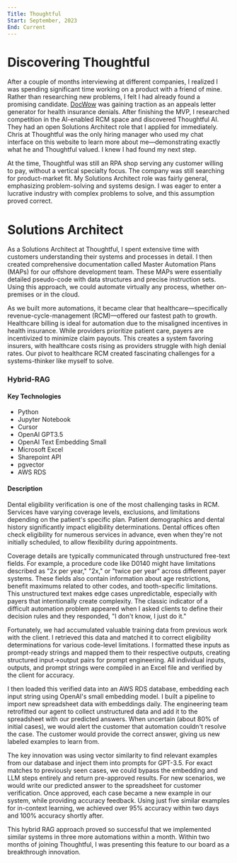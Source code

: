 ```yaml
---
Title: Thoughtful
Start: September, 2023
End: Current
---
```

# Discovering Thoughtful

After a couple of months interviewing at different companies, I realized I was spending significant time working on a product with a friend of mine. Rather than researching new problems, I felt I had already found a promising candidate. [DocWow](https://www.danielmathieson.com/info/projects/docwow) was gaining traction as an appeals letter generator for health insurance denials. After finishing the MVP, I researched competition in the AI-enabled RCM space and discovered Thoughtful AI. They had an open Solutions Architect role that I applied for immediately. Chris at Thoughtful was the only hiring manager who used my chat interface on this website to learn more about me—demonstrating exactly what he and Thoughtful valued. I knew I had found my next step.

At the time, Thoughtful was still an RPA shop serving any customer willing to pay, without a vertical specialty focus. The company was still searching for product-market fit. My Solutions Architect role was fairly general, emphasizing problem-solving and systems design. I was eager to enter a lucrative industry with complex problems to solve, and this assumption proved correct. 


# Solutions Architect

As a Solutions Architect at Thoughtful, I spent extensive time with customers understanding their systems and processes in detail. I then created comprehensive documentation called Master Automation Plans (MAPs) for our offshore development team. These MAPs were essentially detailed pseudo-code with data structures and precise instruction sets. Using this approach, we could automate virtually any process, whether on-premises or in the cloud. 

As we built more automations, it became clear that healthcare—specifically revenue-cycle-management (RCM)—offered our fastest path to growth. Healthcare billing is ideal for automation due to the misaligned incentives in health insurance. While providers prioritize patient care, payers are incentivized to minimize claim payouts. This creates a system favoring insurers, with healthcare costs rising as providers struggle with high denial rates. Our pivot to healthcare RCM created fascinating challenges for a systems-thinker like myself to solve.

### Hybrid-RAG
#### Key Technologies
- Python
- Jupyter Notebook
- Cursor
- OpenAI GPT3.5
- OpenAI Text Embedding Small
- Microsoft Excel
- Sharepoint API
- pgvector
- AWS RDS

#### Description
Dental eligibility verification is one of the most challenging tasks in RCM. Services have varying coverage levels, exclusions, and limitations depending on the patient's specific plan. Patient demographics and dental history significantly impact eligibility determinations. Dental offices often check eligibility for numerous services in advance, even when they're not initially scheduled, to allow flexibility during appointments.

Coverage details are typically communicated through unstructured free-text fields. For example, a procedure code like D0140 might have limitations described as "2x per year," "2x," or "twice per year" across different payer systems. These fields also contain information about age restrictions, benefit maximums related to other codes, and tooth-specific limitations. This unstructured text makes edge cases unpredictable, especially with payers that intentionally create complexity. The classic indicator of a difficult automation problem appeared when I asked clients to define their decision rules and they responded, "I don't know, I just do it." 

Fortunately, we had accumulated valuable training data from previous work with the client. I retrieved this data and matched it to correct eligibility determinations for various code-level limitations. I formatted these inputs as prompt-ready strings and mapped them to their respective outputs, creating structured input→output pairs for prompt engineering. All individual inputs, outputs, and prompt strings were compiled in an Excel file and verified by the client for accuracy.

I then loaded this verified data into an AWS RDS database, embedding each input string using OpenAI's small embedding model. I built a pipeline to import new spreadsheet data with embeddings daily. The engineering team retrofitted our agent to collect unstructured data and add it to the spreadsheet with our predicted answers. When uncertain (about 80% of initial cases), we would alert the customer that automation couldn't resolve the case. The customer would provide the correct answer, giving us new labeled examples to learn from.

The key innovation was using vector similarity to find relevant examples from our database and inject them into prompts for GPT-3.5. For exact matches to previously seen cases, we could bypass the embedding and LLM steps entirely and return pre-approved results. For new scenarios, we would write our predicted answer to the spreadsheet for customer verification. Once approved, each case became a new example in our system, while providing accuracy feedback. Using just five similar examples for in-context learning, we achieved over 95% accuracy within two days and 100% accuracy shortly after.

This hybrid RAG approach proved so successful that we implemented similar systems in three more automations within a month. Within two months of joining Thoughtful, I was presenting this feature to our board as a breakthrough innovation.
